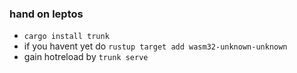 ### hand on leptos

* `cargo install trunk`
* if you havent yet do `rustup target add wasm32-unknown-unknown`
* gain hotreload by `trunk serve`